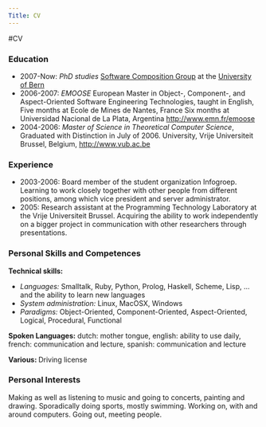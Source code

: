 ```yaml
---
Title: CV
---
```

#CV
<h3>Education</h3>
<ul>
	<li>2007-Now: <em>PhD studies</em>
<a href="http://scg.unibe.ch">Software Composition Group</a> at the <a href="http://www.unibe.ch">University of Bern</a></li>
	<li>2006-2007: <em>EMOOSE</em>
European Master in Object-, Component-, and Aspect-Oriented Software Engineering Technologies, taught in English, Five months at Ecole de Mines de Nantes, France Six months at Universidad Nacional de La Plata, Argentina
<a href="http://www.emn.fr/emoose ">http://www.emn.fr/emoose </a></li>
	<li>2004-2006: <em>Master of Science in Theoretical Computer Science</em>,
Graduated with Distinction in July of 2006. University, Vrije Universiteit Brussel, Belgium,
<a href="http://www.vub.ac.be ">http://www.vub.ac.be </a></li>
</ul>
<h3>Experience</h3>
<ul>
	<li>2003-2006: Board member of the student organization Infogroep. Learning to work closely together with other people from different positions, among which vice president and server administrator.</li>
	<li>2005: Research assistant at the Programming Technology Laboratory at the Vrije Universiteit Brussel. Acquiring the ability to work independently on a bigger project in communication with other researchers through presentations.</li>
</ul>
<h3>Personal Skills and Competences</h3>
<strong>Technical skills:</strong>
<ul>
	<li><em>Languages:</em> Smalltalk, Ruby, Python, Prolog, Haskell, Scheme, Lisp, ... and the ability to learn new languages</li>
	<li><em>System administration:</em> Linux, MacOSX, Windows</li>
	<li><em>Paradigms:</em> Object-Oriented, Component-Oriented, Aspect-Oriented, Logical, Procedural, Functional</li>
</ul>
<strong>Spoken Languages:</strong> dutch: mother tongue, english: ability to use daily, french: communication and lecture, spanish: communication and lecture

<strong>Various: </strong>Driving license
<h3>Personal Interests</h3>
Making as well as listening to music and going to concerts, painting and drawing. Sporadically doing sports, mostly swimming. Working on, with and around computers. Going out, meeting people.
